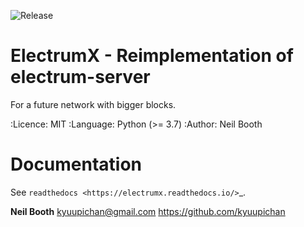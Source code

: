 ![Release](https://github.com/electric-cash/electrumx/workflows/Release/badge.svg)

ElectrumX - Reimplementation of electrum-server
=====================================

For a future network with bigger blocks.

  :Licence: MIT
  :Language: Python (>= 3.7)
  :Author: Neil Booth

Documentation
=============

See `readthedocs <https://electrumx.readthedocs.io/>`_.


**Neil Booth**  kyuupichan@gmail.com  https://github.com/kyuupichan
